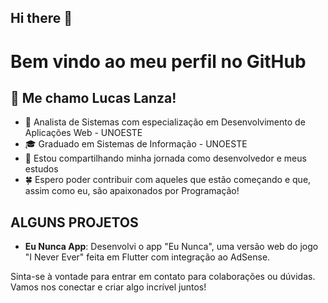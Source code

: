 ## Hi there 👋



<!-- Cabecalho

cria-se com o # 
# titulo 1
## titulo 2
### titulo 3
#### titulo 4
##### titulo 5
-->

# Bem vindo ao meu perfil no GitHub

## 👾 Me chamo Lucas Lanza!
 - 🔧 Analista de Sistemas com especialização em Desenvolvimento de Aplicações Web - UNOESTE
 - 🎓 Graduado em Sistemas de Informação - UNOESTE
 - 💞️ Estou compartilhando minha jornada como desenvolvedor e meus estudos
 - 🍀 Espero poder contribuir com aqueles que estão começando e que, assim como eu, são apaixonados por Programação!

## ALGUNS PROJETOS

- **Eu Nunca App**: Desenvolvi o app "Eu Nunca", uma versão web do jogo "I Never Ever" feita em Flutter com integração ao AdSense.

<!-- - **Módulo de Pagamento de Estacionamento**: Desenvolvi um módulo para pagamento de estacionamento para estudantes e professores, processando uma média de 700 carros por mês e gerando R$5.500 em receita, utilizando .Net 6.0, Bootstrap e Flutter.

- **Módulo de Denúncia de Assédio**: Criei um módulo de denúncia de assédio integrado ao sistema interno para funcionários, garantindo anonimato completo e gerando protocolos de atendimento, feito com .Net Framework 4.5.

- **Área de Submissão de Documentos para Alunos**: Desenvolvi uma área de submissão de documentos para alunos, integrada com o GED (Gerenciador Eletrônico de Documentos), eliminando a necessidade de envio de cópias impressas e processando quase 5.000 documentos válidos.
- **Totem de Autoatendimento**: Desenvolvi o sistema desktop "Totem de Autoatendimento" com funcionalidades do lado do cliente e ferramentas para restringir acesso a conteúdos específicos, incluindo registro de acessos e ações com Elasticsearch. -->

Sinta-se à vontade para entrar em contato para colaborações ou dúvidas. Vamos nos conectar e criar algo incrível juntos!
